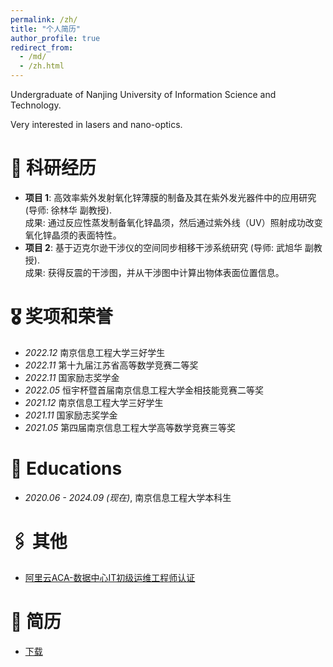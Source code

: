 ```yaml
---
permalink: /zh/
title: "个人简历"
author_profile: true
redirect_from: 
  - /md/
  - /zh.html
---
```

Undergraduate of Nanjing University of Information Science and Technology.

Very interested in lasers and nano-optics.

# 📝 科研经历 
- **项目 1**: 高效率紫外发射氧化锌薄膜的制备及其在紫外发光器件中的应用研究 (导师: 徐林华 副教授).
<br>成果: 通过反应性蒸发制备氧化锌晶须，然后通过紫外线（UV）照射成功改变氧化锌晶须的表面特性。
- **项目 2**: 基于迈克尔逊干涉仪的空间同步相移干涉系统研究 (导师: 武旭华 副教授).
<br>成果: 获得反震的干涉图，并从干涉图中计算出物体表面位置信息。
# 🎖 奖项和荣誉
- *2022.12* 南京信息工程大学三好学生
- *2022.11* 第十九届江苏省高等数学竞赛二等奖
- *2022.11*	国家励志奖学金
- *2022.05*	恒宇杯暨首届南京信息工程大学金相技能竞赛二等奖
- *2021.12*	南京信息工程大学三好学生
- *2021.11*	国家励志奖学金
- *2021.05*	第四届南京信息工程大学高等数学竞赛三等奖
# 📖 Educations
- *2020.06 - 2024.09 (现在)*, 南京信息工程大学本科生
# 🖇️ 其他
- [阿里云ACA-数据中心IT初级运维工程师认证](https://lkl-shanghai.oss-cn-shanghai.aliyuncs.com/%E8%AF%81%E4%B9%A6/%E9%98%BF%E9%87%8C%E4%BA%91ACA%E8%AF%81%E4%B9%A6%EF%BC%88%E6%95%B0%E6%8D%AE%E4%B8%AD%E5%BF%83IT%E5%88%9D%E7%BA%A7%E8%BF%90%E7%BB%B4%E5%B7%A5%E7%A8%8B%E5%B8%88%EF%BC%89.png) 

# 📄 简历
- [下载](https://pv4t-my.sharepoint.com/:b:/g/personal/jockerror_pv4t_onmicrosoft_com/EUFtBZe2vyRAs6gWc-yVn_sB70ryD8xN386ticIiR04nAQ?e=QVaEtw)
